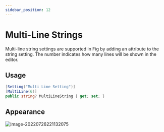 ```yaml
---
sidebar_position: 12
---
```


# Multi-Line Strings

Multi-line string settings are supported in Fig by adding an attribute to the string setting.
The number indicates how many lines will be shown in the editor.

## Usage

```csharp
[Setting("Multi Line Setting")]
[MultiLine(6)]
public string? MultiLineString { get; set; }
```

## Appearance

![image-20220726221132075](../../../static/img/image-20220726221132075.png)
